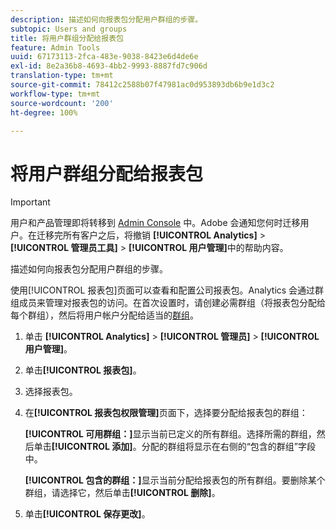 ```yaml
---
description: 描述如何向报表包分配用户群组的步骤。
subtopic: Users and groups
title: 将用户群组分配给报表包
feature: Admin Tools
uuid: 67173113-2fca-483e-9038-8423e6d4de6e
exl-id: 8e2a36b8-4693-4bb2-9993-8887fd7c906d
translation-type: tm+mt
source-git-commit: 78412c2588b07f47981ac0d953893db6b9e1d3c2
workflow-type: tm+mt
source-wordcount: '200'
ht-degree: 100%

---
```


# 将用户群组分配给报表包

>[!IMPORTANT]
>
>用户和产品管理即将转移到 [Admin Console](https://helpx.adobe.com/cn/enterprise/using/admin-console.html) 中。Adobe 会通知您何时迁移用户。在迁移完所有客户之后，将撤销 **[!UICONTROL Analytics]** > **[!UICONTROL 管理员工具]** > **[!UICONTROL 用户管理]**&#x200B;中的帮助内容。

描述如何向报表包分配用户群组的步骤。

使用[!UICONTROL 报表包]页面可以查看和配置公司报表包。Analytics 会通过群组成员来管理对报表包的访问。在首次设置时，请创建必需群组（将报表包分配给每个群组），然后将用户帐户分配给适当的[群组](/help/admin/user-management2/c-user-groups/groups.md)。

1. 单击 **[!UICONTROL Analytics]** > **[!UICONTROL 管理员]** > **[!UICONTROL 用户管理]**。
1. 单击&#x200B;**[!UICONTROL 报表包]**。
1. 选择报表包。
1. 在&#x200B;**[!UICONTROL 报表包权限管理]**&#x200B;页面下，选择要分配给报表包的群组：

   **[!UICONTROL 可用群组：]**&#x200B;显示当前已定义的所有群组。选择所需的群组，然后单击&#x200B;**[!UICONTROL 添加]**。分配的群组将显示在右侧的“包含的群组”字段中。

   **[!UICONTROL 包含的群组：]**&#x200B;显示当前分配给报表包的所有群组。要删除某个群组，请选择它，然后单击&#x200B;**[!UICONTROL 删除]**。
1. 单击&#x200B;**[!UICONTROL 保存更改]**。
